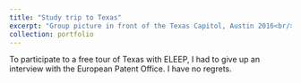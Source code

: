 ```yaml
---
title: "Study trip to Texas"
excerpt: "Group picture in front of the Texas Capitol, Austin 2016<br/><img src='/images/Cb2ueUSUYAAAvTv.jpg'>"
collection: portfolio
---
```


To participate to a free tour of Texas with ELEEP, I had to give up an interview with the European Patent Office. I have no regrets.